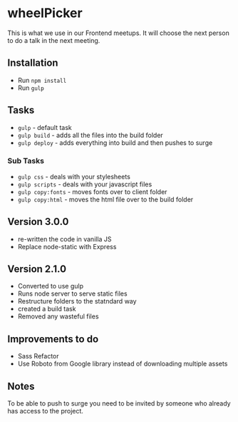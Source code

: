 # wheelPicker
This is what we use in our Frontend meetups. It will choose the next person to do a talk in the next meeting.

## Installation

- Run `npm install`
- Run `gulp`

## Tasks

 - `gulp` - default task
 - `gulp build` - adds all the files into the build folder
 - `gulp deploy` - adds everything into build and then pushes to surge

### Sub Tasks

- `gulp css` - deals with your stylesheets
- `gulp scripts` - deals with your javascript files
- `gulp copy:fonts` - moves fonts over to client folder
- `gulp copy:html` - moves the html file over to the build folder

## Version 3.0.0

- re-written the code in vanilla JS
- Replace node-static with Express

## Version 2.1.0

- Converted to use gulp
- Runs node server to serve static files
- Restructure folders to the statndard way
- created a build task
- Removed any wasteful files

## Improvements to do

- Sass Refactor
- Use Roboto from Google library instead of downloading multiple assets


## Notes

To be able to push to surge you need to be invited by someone who already has access to the project.

